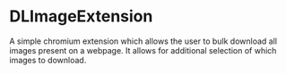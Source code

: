 # DLImageExtension
A simple chromium extension which allows the user to bulk download all images present on a webpage. It allows for additional selection of which images to download.